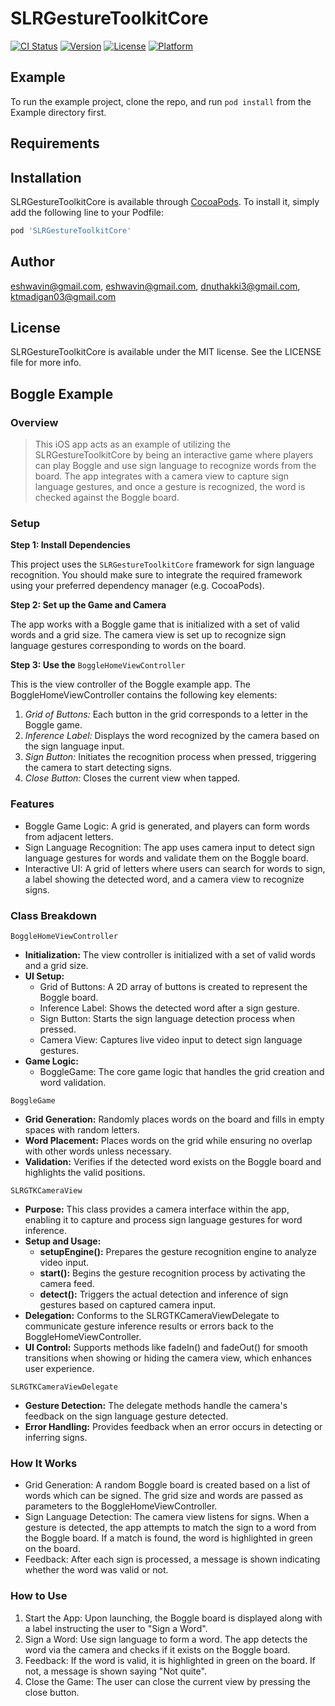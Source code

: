 # SLRGestureToolkitCore

[![CI Status](https://img.shields.io/travis/eshwavin@gmail.com/SLRGestureToolkitCore.svg?style=flat)](https://travis-ci.org/eshwavin@gmail.com/SLRGestureToolkitCore)
[![Version](https://img.shields.io/cocoapods/v/SLRGestureToolkitCore.svg?style=flat)](https://cocoapods.org/pods/SLRGestureToolkitCore)
[![License](https://img.shields.io/cocoapods/l/SLRGestureToolkitCore.svg?style=flat)](https://cocoapods.org/pods/SLRGestureToolkitCore)
[![Platform](https://img.shields.io/cocoapods/p/SLRGestureToolkitCore.svg?style=flat)](https://cocoapods.org/pods/SLRGestureToolkitCore)

## Example

To run the example project, clone the repo, and run `pod install` from the Example directory first.

## Requirements

## Installation

SLRGestureToolkitCore is available through [CocoaPods](https://cocoapods.org). To install
it, simply add the following line to your Podfile:

```ruby
pod 'SLRGestureToolkitCore'
```

## Author

eshwavin@gmail.com, eshwavin@gmail.com, dnuthakki3@gmail.com, ktmadigan03@gmail.com

## License

SLRGestureToolkitCore is available under the MIT license. See the LICENSE file for more info.

## Boggle Example

### Overview
>This iOS app acts as an example of utilizing the SLRGestureToolkitCore by being an interactive game where players can play Boggle and use sign language to recognize words from the board. The app integrates with a camera view to capture sign language gestures, and once a gesture is recognized, the word is checked against the Boggle board.

### Setup
**Step 1: Install Dependencies**

This project uses the `SLRGestureToolkitCore` framework for sign language recognition. You should make sure to integrate the required framework using your preferred dependency manager (e.g. CocoaPods).

**Step 2: Set up the Game and Camera**

The app works with a Boggle game that is initialized with a set of valid words and a grid size. The camera view is set up to recognize sign language gestures corresponding to words on the board.

**Step 3: Use the** `BoggleHomeViewController`

This is the view controller of the Boggle example app. The BoggleHomeViewController contains the following key elements:
1.	*Grid of Buttons:* Each button in the grid corresponds to a letter in the Boggle game.
2.	*Inference Label:* Displays the word recognized by the camera based on the sign language input.
3.	*Sign Button:* Initiates the recognition process when pressed, triggering the camera to start detecting signs.
4.	*Close Button:* Closes the current view when tapped.


### Features

- Boggle Game Logic: A grid is generated, and players can form words from adjacent letters.
- Sign Language Recognition: The app uses camera input to detect sign language gestures for words and validate them on the Boggle board.
- Interactive UI: A grid of letters where users can search for words to sign, a label showing the detected word, and a camera view to recognize signs.

### Class Breakdown

`BoggleHomeViewController`
- **Initialization:** The view controller is initialized with a set of valid words and a grid size.
- **UI Setup:**
	- Grid of Buttons: A 2D array of buttons is created to represent the Boggle board.
	- Inference Label: Shows the detected word after a sign gesture.
	- Sign Button: Starts the sign language detection process when pressed.
	- Camera View: Captures live video input to detect sign language gestures.
- **Game Logic:**
	- BoggleGame: The core game logic that handles the grid creation and word validation.

`BoggleGame`
- **Grid Generation:** Randomly places words on the board and fills in empty spaces with random letters.
- **Word Placement:** Places words on the grid while ensuring no overlap with other words unless necessary.
- **Validation:** Verifies if the detected word exists on the Boggle board and highlights the valid positions.

`SLRGTKCameraView`
- **Purpose:** This class provides a camera interface within the app, enabling it to capture and process sign language gestures for word inference.
- **Setup and Usage:**
	- **setupEngine():** Prepares the gesture recognition engine to analyze video input.
	- **start():** Begins the gesture recognition process by activating the camera feed.
	- **detect():** Triggers the actual detection and inference of sign gestures based on captured camera input.
- **Delegation:** Conforms to the SLRGTKCameraViewDelegate to communicate gesture inference results or errors back to the BoggleHomeViewController.
- **UI Control:** Supports methods like fadeIn() and fadeOut() for smooth transitions when showing or hiding the camera view, which enhances user experience.


`SLRGTKCameraViewDelegate`
- **Gesture Detection:** The delegate methods handle the camera's feedback on the sign language gesture detected.
- **Error Handling:** Provides feedback when an error occurs in detecting or inferring signs.


### How It Works
- Grid Generation: A random Boggle board is created based on a list of words which can be signed. The grid size and words are passed as parameters to the BoggleHomeViewController.
- Sign Language Detection: The camera view listens for signs. When a gesture is detected, the app attempts to match the sign to a word from the Boggle board. If a match is found, the word is highlighted in green on the board.
- Feedback: After each sign is processed, a message is shown indicating whether the word was valid or not.



### How to Use

1.	Start the App: Upon launching, the Boggle board is displayed along with a label instructing the user to "Sign a Word".
2.	Sign a Word: Use sign language to form a word. The app detects the word via the camera and checks if it exists on the Boggle board.
3.	Feedback: If the word is valid, it is highlighted in green on the board. If not, a message is shown saying "Not quite".
4.	Close the Game: The user can close the current view by pressing the close button.

